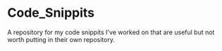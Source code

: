# Code_Snippits
A repository for my code snippits I've worked on that are useful but not worth putting in their own repository.
